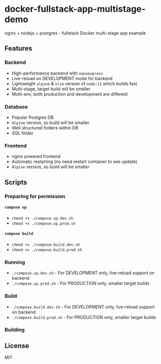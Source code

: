 # docker-fullstack-app-multistage-demo

nginx + nodejs + postgres - fullstack Docker multi-stage app example

## Features

### Backend

- High-performance backend with `nanoexpress`
- Live-reload on DEVELOPMENT mode for backend
- Lightweight `alpine` & `slim` version of `node:12` which builds fast
- Multi-stage, target build will be smaller
- Multi-env, both production and development are different

### Database

- Popular Postgres DB
- `Alpine` version, so build will be smaller
- Well structured folders within DB
- SQL folder

### Frontend

- nginx powered frontend
- Automatic restarting (no need restart container to see update)
- `Alpine` version, so build will be smaller

## Scripts

### Preparing for permission

#### `compose up`

- `chmod +x ./compose.up.dev.sh`
- `chmod +x ./compose.up.prod.sh`

#### `compose build`

- `chmod +x ./compose.build.dev.sh`
- `chmod +x ./compose.build.prod.sh`

### Running

- `./compose.up.dev.sh` - For DEVELOPMENT only, live-reload support on backend
- `./compose.up.prod.sh` - For PRODUCTION only, smaller target builds

### Build

- `./compose.build.dev.sh` - For DEVELOPMENT only, live-reload support on backend
- `./compose.build.prod.sh` - For PRODUCTION only, smaller target builds

### Building

## License

MIT
